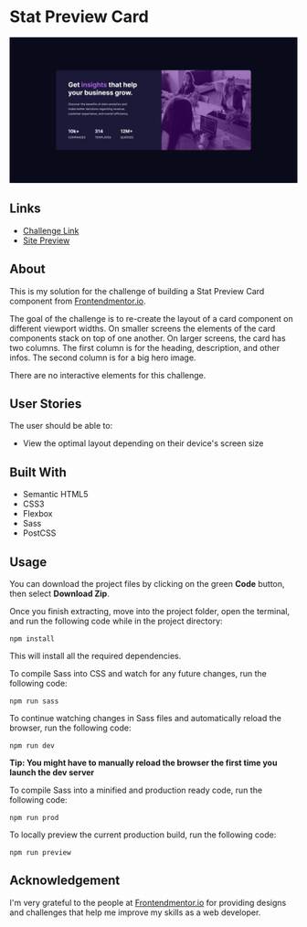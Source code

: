 # Stat Preview Card
![](assets/images/solution-screenshot.png)

## Links
- [Challenge Link](https://www.frontendmentor.io/challenges/stats-preview-card-component-8JqbgoU62)
- [Site Preview](https://robinjmm-stat-preview-card.vercel.app/)

## About
This is my solution for the challenge of building a Stat Preview Card component from [Frontendmentor.io](https://www.frontendmentor.io).

The goal of the challenge is to re-create the layout of a card component on different viewport widths. On smaller screens the elements of the card components stack on top of one another. On larger screens, the card has two columns. The first column is for the heading, description, and other infos. The second column is for a big hero image.

There are no interactive elements for this challenge.

## User Stories
The user should be able to:
- View the optimal layout depending on their device's screen size

## Built With
- Semantic HTML5
- CSS3
- Flexbox
- Sass
- PostCSS

## Usage
You can download the project files by clicking on the green **Code** button,  then select **Download Zip**.

Once you finish extracting, move into the project folder, open the terminal, and run the following code while in the project directory:

```
npm install
```

This will install all the required dependencies.

To compile Sass into CSS and watch for any future changes, run the following code:

```
npm run sass
```

To continue watching changes in Sass files and automatically reload the browser, run the following code:

```
npm run dev
```
**Tip: You might have to manually reload the browser the first time you launch the dev server**

To compile Sass into a minified and production ready code, run the following code:

```
npm run prod
```

To locally preview the current production build, run the following code:

```
npm run preview
```

## Acknowledgement
I'm very grateful to the people at [Frontendmentor.io](https://www.frontendmentor.io) for providing designs and challenges that help me improve my skills as a web developer.

